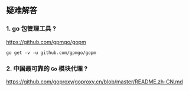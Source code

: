 ## 疑难解答

### 1. go 包管理工具 ?
https://github.com/gpmgo/gopm
```shell script
go get -v -u github.com/gpmgo/gopm
```

### 2. 中国最可靠的 `Go` 模块代理 ?

https://github.com/goproxy/goproxy.cn/blob/master/README.zh-CN.md

